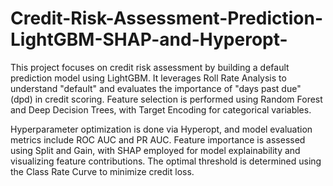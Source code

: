 # Credit-Risk-Assessment-Prediction-LightGBM-SHAP-and-Hyperopt-

This project focuses on credit risk assessment by building a default prediction model using LightGBM. It leverages Roll Rate Analysis to understand "default" and evaluates the importance of "days past due" (dpd) in credit scoring. Feature selection is performed using Random Forest and Deep Decision Trees, with Target Encoding for categorical variables.

Hyperparameter optimization is done via Hyperopt, and model evaluation metrics include ROC AUC and PR AUC. Feature importance is assessed using Split and Gain, with SHAP employed for model explainability and visualizing feature contributions. The optimal threshold is determined using the Class Rate Curve to minimize credit loss.
